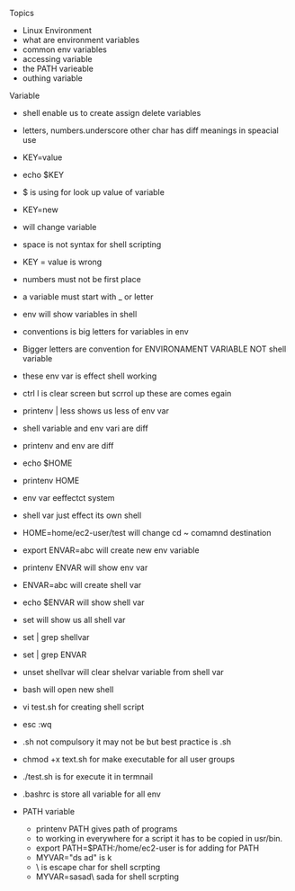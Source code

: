 Topics
  - Linux Environment
  - what are environment variables
  - common env variables
  - accessing variable
  - the PATH varieable
  - outhing variable
  
Variable
  - shell enable us to create assign delete variables
  - letters, numbers.underscore
  other char has diff meanings in speacial use
  - KEY=value
  - echo $KEY
  - $ is using for look up value of variable
  - KEY=new
  - will change variable
  - space is not syntax for shell scripting
  - KEY = value is wrong
  - numbers must not be first place
  - a variable must start with _ or letter
  - env will show variables in shell
  - conventions is big letters for variables in env 
  - Bigger letters are convention for ENVIRONAMENT VARIABLE NOT shell variable
  - these env var is effect shell working
  - ctrl l is clear screen but scrrol up these are comes egain
  - printenv | less shows us less of env var
  - shell variable and env vari are diff
  - printenv and env are diff
  - echo $HOME
  - printenv HOME
  - env var eeffectct system
  - shell var just effect its own shell
  - HOME=home/ec2-user/test will change cd ~ comamnd destination
  - export ENVAR=abc will create new env variable 
  - printenv ENVAR will show env var
  - ENVAR=abc will create shell var
  - echo $ENVAR will show shell var
  - set will show us all shell var
  - set | grep shellvar
  - set | grep ENVAR
  - unset shellvar will clear shelvar variable from shell var
  - bash will open new  shell
  - vi test.sh for creating shell script
  -  esc :wq 
  - .sh not compulsory it may not be but best practice is .sh
  - chmod +x text.sh for make executable for all user groups
  - ./test.sh is for execute it in termnail
  - .bashrc is store all variable for all env
  
  - PATH variable
    - printenv PATH gives path of programs
    - to working in everywhere for a script it has to be copied in usr/bin.
    - export PATH=$PATH:/home/ec2-user is for adding for PATH
    - MYVAR="ds ad" is k
    - \ is escape char for shell scrpting
    - MYVAR=sasad\ sada for shell scrpting
    

  
  
  
  
  
  
  
  
  
  
  
  
  
  
